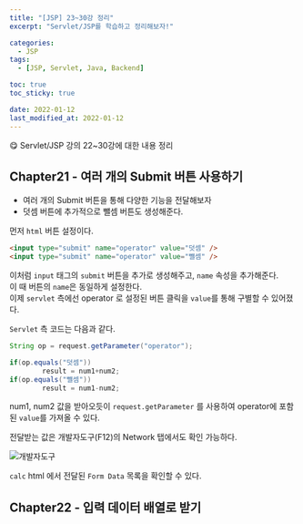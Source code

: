 ```yaml
---
title: "[JSP] 23~30강 정리"
excerpt: "Servlet/JSP를 학습하고 정리해보자!"

categories:
  - JSP
tags:
  - [JSP, Servlet, Java, Backend]

toc: true
toc_sticky: true

date: 2022-01-12
last_modified_at: 2022-01-12
---
```


😋 Servlet/JSP 강의 22~30강에 대한 내용 정리

## Chapter21 - 여러 개의 Submit 버튼 사용하기

- 여러 개의 Submit 버튼을 통해 다양한 기능을 전달해보자
- 덧셈 버튼에 추가적으로 뺄셈 버튼도 생성해준다.

먼저 `html` 버튼 설정이다.

```html
<input type="submit" name="operator" value="덧셈" />
<input type="submit" name="operator" value="뺄셈" />
```

이처럼 `input` 태그의 `submit` 버튼을 추가로 생성해주고, `name` 속성을 추가해준다.  
이 때 버튼의 `name`은 동일하게 설정한다.  
이제 `servlet` 측에선 operator 로 설정된 버튼 클릭을 `value`를 통해 구별할 수 있어졌다.

`Servlet` 측 코드는 다음과 같다.

```java
String op = request.getParameter("operator");

if(op.equals("덧셈"))
		result = num1+num2;
if(op.equals("뺄셈"))
		result = num1-num2;
```

num1, num2 값을 받아오듯이 `request.getParameter` 를 사용하여 operator에 포함된 `value`를 가져올 수 있다.

전달받는 값은 개발자도구(F12)의 Network 탭에서도 확인 가능하다.

<img src="https://user-images.githubusercontent.com/47810773/149052990-8b3f64f5-5344-42ba-b470-ea5f90922bcd.JPG" alt="개발자도구">

`calc` html 에서 전달된 `Form Data` 목록을 확인할 수 있다.

## Chapter22 - 입력 데이터 배열로 받기

